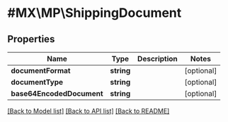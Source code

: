 # #MX\MP\ShippingDocument

## Properties

Name | Type | Description | Notes
------------ | ------------- | ------------- | -------------
**documentFormat** | **string** |  | [optional]
**documentType** | **string** |  | [optional]
**base64EncodedDocument** | **string** |  | [optional]


[[Back to Model list]](../) [[Back to API list]](../../Api/MX/MP) [[Back to README]](../../README.md)

